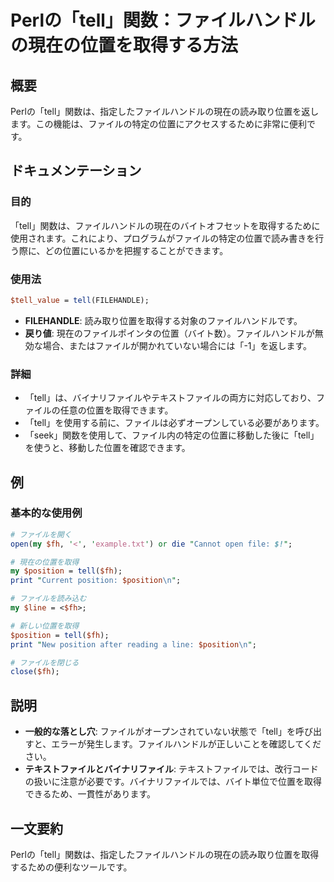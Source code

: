<!--
Meta Description: # Perlの「tell」関数：ファイルハンドルの現在の位置を取得する方法 ## 概要 Perlの「tell」関数は、指定したファイルハンドルの現在の読み取り位置を返します。この機能は、ファイルの特定の位置にアクセスするために非常に便利です。 ## ドキュメンテーション ### 目的 「tell」関...
Meta Keywords: tell, position, perlの, 関数は, perl
-->

# Perlの「tell」関数：ファイルハンドルの現在の位置を取得する方法

## 概要
Perlの「tell」関数は、指定したファイルハンドルの現在の読み取り位置を返します。この機能は、ファイルの特定の位置にアクセスするために非常に便利です。

## ドキュメンテーション
### 目的
「tell」関数は、ファイルハンドルの現在のバイトオフセットを取得するために使用されます。これにより、プログラムがファイルの特定の位置で読み書きを行う際に、どの位置にいるかを把握することができます。

### 使用法
```perl
$tell_value = tell(FILEHANDLE);
```

- **FILEHANDLE**: 読み取り位置を取得する対象のファイルハンドルです。
- **戻り値**: 現在のファイルポインタの位置（バイト数）。ファイルハンドルが無効な場合、またはファイルが開かれていない場合には「-1」を返します。

### 詳細
- 「tell」は、バイナリファイルやテキストファイルの両方に対応しており、ファイルの任意の位置を取得できます。
- 「tell」を使用する前に、ファイルは必ずオープンしている必要があります。
- 「seek」関数を使用して、ファイル内の特定の位置に移動した後に「tell」を使うと、移動した位置を確認できます。

## 例
### 基本的な使用例

```perl
# ファイルを開く
open(my $fh, '<', 'example.txt') or die "Cannot open file: $!";

# 現在の位置を取得
my $position = tell($fh);
print "Current position: $position\n";

# ファイルを読み込む
my $line = <$fh>;

# 新しい位置を取得
$position = tell($fh);
print "New position after reading a line: $position\n";

# ファイルを閉じる
close($fh);
```

## 説明
- **一般的な落とし穴**: ファイルがオープンされていない状態で「tell」を呼び出すと、エラーが発生します。ファイルハンドルが正しいことを確認してください。
- **テキストファイルとバイナリファイル**: テキストファイルでは、改行コードの扱いに注意が必要です。バイナリファイルでは、バイト単位で位置を取得できるため、一貫性があります。

## 一文要約
Perlの「tell」関数は、指定したファイルハンドルの現在の読み取り位置を取得するための便利なツールです。